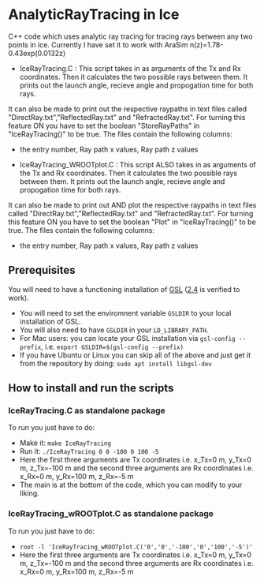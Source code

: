 # AnalyticRayTracing in Ice
C++ code which uses analytic ray tracing for tracing rays between any two points in ice. Currently I have set it to work with AraSim n(z)=1.78-0.43exp(0.0132z)

- IceRayTracing.C : This script takes in as arguments of the Tx and Rx coordinates. Then it calculates the two possible rays between them. It prints out the launch angle, recieve angle and propogation time for both rays. 

It can also be made to print out the respective raypaths in text files called "DirectRay.txt","ReflectedRay.txt" and "RefractedRay.txt". For turning this feature ON you have to set the boolean "StoreRayPaths" in "IceRayTracing()" to be true. The files contain the following columns:

  - the entry number, Ray path x values, Ray path z values

- IceRayTracing_WROOTplot.C : This script ALSO takes in as arguments of the Tx and Rx coordinates. Then it calculates the two possible rays between them. It prints out the launch angle, recieve angle and propogation time for both rays.

It can also be made to print out AND plot the respective raypaths in text files called "DirectRay.txt","ReflectedRay.txt" and "RefractedRay.txt". For turning this feature ON you have to set the boolean "Plot" in "IceRayTracing()" to be true. The files contain the following columns:

  - the entry number, Ray path x values, Ray path z values

## Prerequisites
You will need to have a functioning installation of [GSL](https://www.gnu.org/software/gsl/) ([2.4](https://ftp.gnu.org/gnu/gsl/gsl-2.4.tar.gz) is verified to work).
- You will need to set the enviromnent variable `GSLDIR` to your local installation of GSL.
- You will also need to have `GSLDIR` in your `LD_LIBRARY_PATH`.
- For Mac users: you can locate your GSL installation via `gsl-config --prefix`, i.e. `export GSLDIR=$(gsl-config --prefix)`
- If you have Ubuntu or Linux you can skip all of the above and just get it from the repository by doing: `sudo apt install libgsl-dev`

## How to install and run the scripts

### IceRayTracing.C as standalone package
To run you just have to do:
- Make it: `make IceRayTracing`
- Run it: `./IceRayTracing 0 0 -100 0 100 -5`
- Here the first three arguments are Tx coordinates i.e. x_Tx=0 m, y_Tx=0 m, z_Tx=-100 m  and the second three arguments are Rx coordinates i.e. x_Rx=0 m, y_Rx=100 m, z_Rx=-5 m 
- The main is at the bottom of the code, which you can modify to your liking.

### IceRayTracing_wROOTplot.C as standalone package
To run you just have to do:
- `root -l 'IceRayTracing_wROOTplot.C('0','0','-100','0','100','-5')'`
- Here the first three arguments are Tx coordinates i.e. x_Tx=0 m, y_Tx=0 m, z_Tx=-100 m  and the second three arguments are Rx coordinates i.e. x_Rx=0 m, y_Rx=100 m, z_Rx=-5 m 